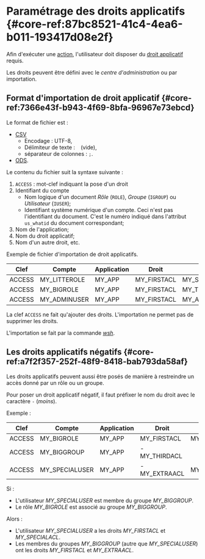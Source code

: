 # Paramétrage des droits applicatifs {#core-ref:87bc8521-41c4-4ea6-b011-193417d08e2f}

Afin d'exécuter une [action][actionw], l'utilisateur doit disposer du
[droit applicatif][acls] requis.

Les droits peuvent être défini avec le _centre d'administration_ ou par
importation.

## Format d'importation de droit applicatif {#core-ref:7366e43f-b943-4f69-8bfa-96967e73ebcd}

Le format de fichier est :

*   [CSV][CSV]
    *   Encodage : UTF-8,
    *   Délimiteur de texte : ` ` (vide),
    *   séparateur de colonnes : `;`.
*   [ODS][ODS].

Le contenu du fichier suit la syntaxe suivante :

1.  `ACCESS` : mot-clef indiquant la pose d'un droit
1.  Identifiant du compte 
    *   Nom logique d'un document _Rôle_ (`ROLE`), _Groupe_ (`IGROUP`) ou
        _Utilisateur_ (`IUSER`);
    *   Identifiant système numérique d'un compte. Ceci n'est pas l'identifiant
        du document. C'est le numéro indiqué dans l'attribut `us_whatid` du
        document correspondant;
1.  Nom de l'application;
1.  Nom du droit applicatif;
1.  Nom d'un autre droit, etc.

Exemple de fichier d'importation de droit applicatifs.

|  Clef  |    Compte    | Application |    Droit    |    Droit     |    Droit    |
| ------ | ------------ | ----------- | ----------- | ------------ | ----------- |
| ACCESS | MY_LITTEROLE | MY_APP      | MY_FIRSTACL | MY_SECONDACL |             |
| ACCESS | MY_BIGROLE   | MY_APP      | MY_FIRSTACL | MY_THIRDACL  | MY_EXTRAACL |
| ACCESS | MY_ADMINUSER | MY_APP      | MY_FIRSTACL | MY_ADMINACL  |             |

La clef `ACCESS` ne fait qu'ajouter des droits. L'importation ne permet pas de
supprimer les droits.

L'importation se fait par la commande [_wsh_][wshimport].

## Les droits applicatifs négatifs {#core-ref:a7f2f357-252f-48f9-8418-bab793da58af}

Les droits applicatifs peuvent aussi être posés de manière à restreindre un
accès donné par un rôle ou un groupe.

Pour poser un droit applicatif négatif, il faut préfixer le nom du droit avec le
caractère `-` (_moins_).

Exemple :

|  Clef  |     Compte     | Application |    Droit     |     Droit     |    Droit    |
| ------ | -------------- | ----------- | ------------ | ------------- | ----------- |
| ACCESS | MY_BIGROLE     | MY_APP      | MY_FIRSTACL  | MY_THIRDACL   | MY_EXTRAACL |
| ACCESS | MY_BIGGROUP    | MY_APP      | -MY_THIRDACL |               |             |
| ACCESS | MY_SPECIALUSER | MY_APP      | -MY_EXTRAACL | MY_SPECIALACL |             |

Si :

*   L'utilisateur *MY_SPECIALUSER* est membre du groupe *MY_BIGGROUP*.
*   Le rôle *MY_BIGROLE* est associé au groupe  *MY_BIGGROUP*.

Alors :

*   L'utilisateur *MY_SPECIALUSER* a les droits *MY_FIRSTACL* et
    *MY_SPECIALACL*.
*   Les membres du groupes *MY_BIGGROUP* (autre que *MY_SPECIALUSER*) ont les
    droits *MY_FIRSTACL* et *MY_EXTRAACL*.

<!-- links -->
[acls]:             #core-ref:a98b72ea-c063-4907-abc4-e5171ab55e59 "Déclaration de droits applicatifs"
[actionw]:          #core-ref:90bf0711-7874-4c9d-bdf0-7d28becb7628 "Déclaration d'une action"
[wshimport]:        #core-ref:1c97f553-dcba-454e-96a0-8059230065b3 "Importation par wsh"
[CSV]:              http://fr.wikipedia.org/wiki/Comma-separated_values "Comma-separated values sur wikipedia"
[ODS]:              http://fr.wikipedia.org/wiki/OpenDocument "Open Document sur wikipedia"